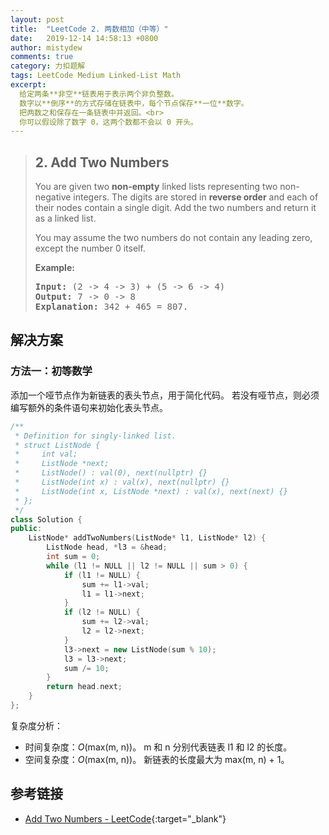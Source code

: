 ```yaml
---
layout: post
title:  "LeetCode 2. 两数相加（中等）"
date:   2019-12-14 14:58:13 +0800
author: mistydew
comments: true
category: 力扣题解
tags: LeetCode Medium Linked-List Math
excerpt:
  给定两条**非空**链表用于表示两个非负整数。
  数字以**倒序**的方式存储在链表中，每个节点保存**一位**数字。
  把两数之和保存在一条链表中并返回。<br>
  你可以假设除了数字 0，这两个数都不会以 0 开头。
---
```

> ## 2. Add Two Numbers
> 
> You are given two **non-empty** linked lists representing two non-negative
> integers. The digits are stored in **reverse order** and each of their nodes
> contain a single digit. Add the two numbers and return it as a linked list.
> 
> You may assume the two numbers do not contain any leading zero, except the
> number 0 itself.
> 
> **Example:**
> 
> <pre>
> <strong>Input:</strong> (2 -> 4 -> 3) + (5 -> 6 -> 4)
> <strong>Output:</strong> 7 -> 0 -> 8
> <strong>Explanation:</strong> 342 + 465 = 807.
> </pre>

## 解决方案

### 方法一：初等数学

添加一个哑节点作为新链表的表头节点，用于简化代码。
若没有哑节点，则必须编写额外的条件语句来初始化表头节点。

```cpp
/**
 * Definition for singly-linked list.
 * struct ListNode {
 *     int val;
 *     ListNode *next;
 *     ListNode() : val(0), next(nullptr) {}
 *     ListNode(int x) : val(x), next(nullptr) {}
 *     ListNode(int x, ListNode *next) : val(x), next(next) {}
 * };
 */
class Solution {
public:
    ListNode* addTwoNumbers(ListNode* l1, ListNode* l2) {
        ListNode head, *l3 = &head;
        int sum = 0;
        while (l1 != NULL || l2 != NULL || sum > 0) {
            if (l1 != NULL) {
                sum += l1->val;
                l1 = l1->next;
            }
            if (l2 != NULL) {
                sum += l2->val;
                l2 = l2->next;
            }
            l3->next = new ListNode(sum % 10);
            l3 = l3->next;
            sum /= 10;
        }
        return head.next;
    }
};
```

复杂度分析：
* 时间复杂度：*O*(max(m, n))。
  m 和 n 分别代表链表 l1 和 l2 的长度。
* 空间复杂度：*O*(max(m, n))。
  新链表的长度最大为 max(m, n) + 1。

## 参考链接

* [Add Two Numbers - LeetCode](https://leetcode.com/problems/add-two-numbers/){:target="_blank"}
